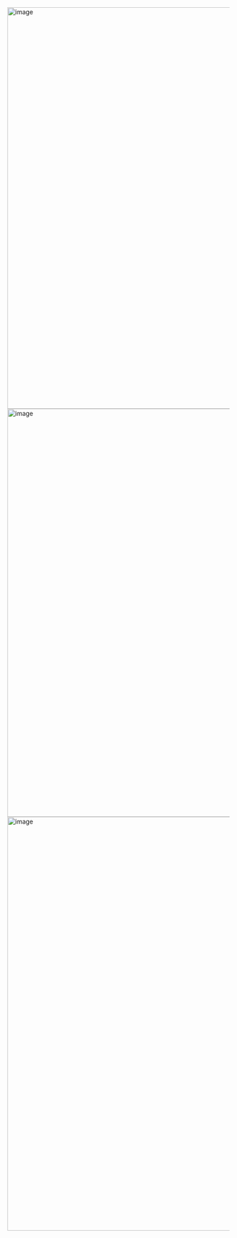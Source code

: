 <img width="908" alt="image" src="https://github.com/pycharm2003/project-article/assets/114250091/72667115-aef7-4214-ad0e-6a2cc1f1d671">

<img width="923" alt="image" src="https://github.com/pycharm2003/project-article/assets/114250091/fa181f5c-e4f6-4f6b-a1af-0b8ad5a484ba">

<img width="936" alt="image" src="https://github.com/pycharm2003/project-article/assets/114250091/dacf5185-1f1a-4809-9e63-be9c471c1883">

